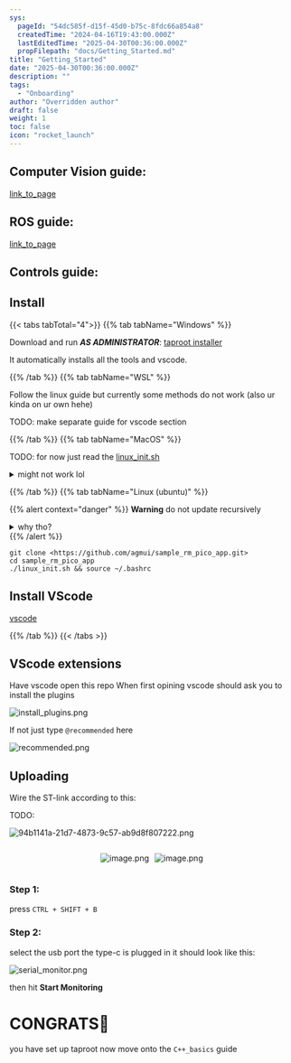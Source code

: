 ```yaml
---
sys:
  pageId: "54dc585f-d15f-45d0-b75c-8fdc66a854a8"
  createdTime: "2024-04-16T19:43:00.000Z"
  lastEditedTime: "2025-04-30T00:36:00.000Z"
  propFilepath: "docs/Getting_Started.md"
title: "Getting_Started"
date: "2025-04-30T00:36:00.000Z"
description: ""
tags:
  - "Onboarding"
author: "Overridden author"
draft: false
weight: 1
toc: false
icon: "rocket_launch"
---
```


## Computer Vision guide:

[link_to_page](86d45bc0-388b-4d26-8848-44f255f73d0e)

## ROS guide:

[link_to_page](3c76c1de-ec8f-46d6-8b0a-294005edc2d5)

## Controls guide:

## Install

{{< tabs tabTotal="4">}}
{{% tab tabName="Windows" %}}

Download and run _**AS ADMINISTRATOR**_: [taproot installer](https://github.com/Thornbots/TeachingFreshies/releases/tag/1.0)

It automatically installs all the tools and vscode.

{{% /tab %}}
{{% tab tabName="WSL" %}}

Follow the linux guide but currently some methods do not work (also ur kinda on ur own hehe)

TODO: make separate guide for vscode section

{{% /tab %}}
{{% tab tabName="MacOS" %}}

TODO: for now just read the [linux_init.sh](https://github.com/agmui/sample_rm_pico_app/blob/main/linux_init.sh)

<details>
<summary>might not work lol</summary>

`brew install libusb pkg-config`

Next install: [vscode](https://code.visualstudio.com/Download)

</details>

{{% /tab %}}
{{% tab tabName="Linux (ubuntu)" %}}

{{% alert context="danger" %}}
**Warning** do not update recursively
<details>
<summary>why tho?</summary>
There are some submodules that may go on for a while (like tinyusb) and I highly
recommend you don't need to get them.
If you want to see what submodules I update just look in `linux_init.sh`
</details>
{{% /alert %}}

```shell
git clone <https://github.com/agmui/sample_rm_pico_app.git>
cd sample_rm_pico_app
./linux_init.sh && source ~/.bashrc
```

## Install VScode

[vscode](https://code.visualstudio.com/Download)

{{% /tab %}}
{{< /tabs >}}

## VScode extensions

Have vscode open this repo
When first opining vscode should ask you to install the plugins

![install_plugins.png](https://prod-files-secure.s3.us-west-2.amazonaws.com/d518164a-d88e-44d1-a4ee-3adb3bd8bce0/89bd30f0-1825-4e77-867b-0a41ce370880/install_plugins.png?X-Amz-Algorithm=AWS4-HMAC-SHA256&X-Amz-Content-Sha256=UNSIGNED-PAYLOAD&X-Amz-Credential=ASIAZI2LB466UHQXDLA2%2F20250508%2Fus-west-2%2Fs3%2Faws4_request&X-Amz-Date=20250508T181134Z&X-Amz-Expires=3600&X-Amz-Security-Token=IQoJb3JpZ2luX2VjENL%2F%2F%2F%2F%2F%2F%2F%2F%2F%2FwEaCXVzLXdlc3QtMiJGMEQCIAFysG%2BFsQxObYMTgkkNDblhTK1c0NT1L6tnKHAm9r%2F0AiB2cNCW9K1l1uagMhKho2H7OmHVaP4eZZffM2UTsxMc5Cr%2FAwh7EAAaDDYzNzQyMzE4MzgwNSIMEbneeIbeEGDNFeQeKtwDFo0xguPgCphOU%2BEA2aAPqsiGuaxsNKFhF5uY23Iw9gARhP1k%2BHdqqi15El%2FcnHFOjH3F7fAKSRGrcJyUegTU4GbfyLAckfTOq24AuzEcSIQXolpSr%2BotFb3HEvGrAO%2FGWbTMN0YELrd8uSmQ6JZRdWeAK9DyVtY3rEwjyZpCaV9gAwXAriINH5vYwR7Y7779%2BVKJaNJK0hU%2BB%2FUKLy9KBklLbY3J4U8A52RWgMOmhutP98LKtyWeExkmqxFhBNyxmZilpSPsi5r%2BjyqC1bduMDhB5ku04uIYLZgN84Eg6GxGqeqUintxXVRC36IKmzo0dRIuoE%2F0cF01rNE2fsbU3h7IZyOvmUDQ7Z1OD7NMu%2BlCX7NQnV8Zs65Iqdjvi8bvZYGxKPFcNawlnccBsef4wNfVGUhvpGUZA7djU70n9TafGUxZsErIdaOCGQFfWRIKcKrQQQ%2F%2FO9HhnkIZAnFoYX%2F73umNBJNxwP0a1CYpTDzzbiM1VmpLG4TbVpvgWfhRjTVTZsEnvPpTADGEp0b%2BnRbIk6grxELhAqbWveUtbOK9tL7UM3KGPpUddJW8cQQCtOHm6xrS0NV%2BusWJc5bxQW4rzbpYumN15fCDnApVKFfo3HSF0z5niKUujPcw2%2BXzwAY6pgE5ukb6OVfYc5OR%2F6XA%2FQAc6n1HVYWbQVZfqi1%2FS8y0RHDnPmD%2BOucUjB4nY1in1Wkv3cJBh9igK5BcMlBlFxcygjc8Oq7MqZ3Fx4spmytXWYauAa975L%2FR4Axx%2BIYw954Im4cHoAuJsD00jBSAlx3rV6giZNm4J50WEUWX3MROVwZJsrkgcX%2Fr9uW19oC8vYkuj8aWv%2Bv1YvnQETEpl8PBC%2BfB0Q77&X-Amz-Signature=0fefd50eac18fab9f17feff506a63b3ecedfe4b7c316031a19f6bb5b542611bd&X-Amz-SignedHeaders=host&x-id=GetObject)

If not just type `@recommended` here  

![recommended.png](https://prod-files-secure.s3.us-west-2.amazonaws.com/d518164a-d88e-44d1-a4ee-3adb3bd8bce0/61e661e9-5d85-4dfc-be0d-8d2097a5e793/recommended.png?X-Amz-Algorithm=AWS4-HMAC-SHA256&X-Amz-Content-Sha256=UNSIGNED-PAYLOAD&X-Amz-Credential=ASIAZI2LB466UHQXDLA2%2F20250508%2Fus-west-2%2Fs3%2Faws4_request&X-Amz-Date=20250508T181134Z&X-Amz-Expires=3600&X-Amz-Security-Token=IQoJb3JpZ2luX2VjENL%2F%2F%2F%2F%2F%2F%2F%2F%2F%2FwEaCXVzLXdlc3QtMiJGMEQCIAFysG%2BFsQxObYMTgkkNDblhTK1c0NT1L6tnKHAm9r%2F0AiB2cNCW9K1l1uagMhKho2H7OmHVaP4eZZffM2UTsxMc5Cr%2FAwh7EAAaDDYzNzQyMzE4MzgwNSIMEbneeIbeEGDNFeQeKtwDFo0xguPgCphOU%2BEA2aAPqsiGuaxsNKFhF5uY23Iw9gARhP1k%2BHdqqi15El%2FcnHFOjH3F7fAKSRGrcJyUegTU4GbfyLAckfTOq24AuzEcSIQXolpSr%2BotFb3HEvGrAO%2FGWbTMN0YELrd8uSmQ6JZRdWeAK9DyVtY3rEwjyZpCaV9gAwXAriINH5vYwR7Y7779%2BVKJaNJK0hU%2BB%2FUKLy9KBklLbY3J4U8A52RWgMOmhutP98LKtyWeExkmqxFhBNyxmZilpSPsi5r%2BjyqC1bduMDhB5ku04uIYLZgN84Eg6GxGqeqUintxXVRC36IKmzo0dRIuoE%2F0cF01rNE2fsbU3h7IZyOvmUDQ7Z1OD7NMu%2BlCX7NQnV8Zs65Iqdjvi8bvZYGxKPFcNawlnccBsef4wNfVGUhvpGUZA7djU70n9TafGUxZsErIdaOCGQFfWRIKcKrQQQ%2F%2FO9HhnkIZAnFoYX%2F73umNBJNxwP0a1CYpTDzzbiM1VmpLG4TbVpvgWfhRjTVTZsEnvPpTADGEp0b%2BnRbIk6grxELhAqbWveUtbOK9tL7UM3KGPpUddJW8cQQCtOHm6xrS0NV%2BusWJc5bxQW4rzbpYumN15fCDnApVKFfo3HSF0z5niKUujPcw2%2BXzwAY6pgE5ukb6OVfYc5OR%2F6XA%2FQAc6n1HVYWbQVZfqi1%2FS8y0RHDnPmD%2BOucUjB4nY1in1Wkv3cJBh9igK5BcMlBlFxcygjc8Oq7MqZ3Fx4spmytXWYauAa975L%2FR4Axx%2BIYw954Im4cHoAuJsD00jBSAlx3rV6giZNm4J50WEUWX3MROVwZJsrkgcX%2Fr9uW19oC8vYkuj8aWv%2Bv1YvnQETEpl8PBC%2BfB0Q77&X-Amz-Signature=ff7d8c8c4d827f20322055b7996eaf5e8ff1cd51fe6369605456249d6443f625&X-Amz-SignedHeaders=host&x-id=GetObject)

## Uploading

Wire the ST-link according to this:

TODO:

![94b1141a-21d7-4873-9c57-ab9d8f807222.png](https://prod-files-secure.s3.us-west-2.amazonaws.com/d518164a-d88e-44d1-a4ee-3adb3bd8bce0/e5fad17d-ab82-4300-9f4c-505ab4b1202c/94b1141a-21d7-4873-9c57-ab9d8f807222.png?X-Amz-Algorithm=AWS4-HMAC-SHA256&X-Amz-Content-Sha256=UNSIGNED-PAYLOAD&X-Amz-Credential=ASIAZI2LB466UHQXDLA2%2F20250508%2Fus-west-2%2Fs3%2Faws4_request&X-Amz-Date=20250508T181134Z&X-Amz-Expires=3600&X-Amz-Security-Token=IQoJb3JpZ2luX2VjENL%2F%2F%2F%2F%2F%2F%2F%2F%2F%2FwEaCXVzLXdlc3QtMiJGMEQCIAFysG%2BFsQxObYMTgkkNDblhTK1c0NT1L6tnKHAm9r%2F0AiB2cNCW9K1l1uagMhKho2H7OmHVaP4eZZffM2UTsxMc5Cr%2FAwh7EAAaDDYzNzQyMzE4MzgwNSIMEbneeIbeEGDNFeQeKtwDFo0xguPgCphOU%2BEA2aAPqsiGuaxsNKFhF5uY23Iw9gARhP1k%2BHdqqi15El%2FcnHFOjH3F7fAKSRGrcJyUegTU4GbfyLAckfTOq24AuzEcSIQXolpSr%2BotFb3HEvGrAO%2FGWbTMN0YELrd8uSmQ6JZRdWeAK9DyVtY3rEwjyZpCaV9gAwXAriINH5vYwR7Y7779%2BVKJaNJK0hU%2BB%2FUKLy9KBklLbY3J4U8A52RWgMOmhutP98LKtyWeExkmqxFhBNyxmZilpSPsi5r%2BjyqC1bduMDhB5ku04uIYLZgN84Eg6GxGqeqUintxXVRC36IKmzo0dRIuoE%2F0cF01rNE2fsbU3h7IZyOvmUDQ7Z1OD7NMu%2BlCX7NQnV8Zs65Iqdjvi8bvZYGxKPFcNawlnccBsef4wNfVGUhvpGUZA7djU70n9TafGUxZsErIdaOCGQFfWRIKcKrQQQ%2F%2FO9HhnkIZAnFoYX%2F73umNBJNxwP0a1CYpTDzzbiM1VmpLG4TbVpvgWfhRjTVTZsEnvPpTADGEp0b%2BnRbIk6grxELhAqbWveUtbOK9tL7UM3KGPpUddJW8cQQCtOHm6xrS0NV%2BusWJc5bxQW4rzbpYumN15fCDnApVKFfo3HSF0z5niKUujPcw2%2BXzwAY6pgE5ukb6OVfYc5OR%2F6XA%2FQAc6n1HVYWbQVZfqi1%2FS8y0RHDnPmD%2BOucUjB4nY1in1Wkv3cJBh9igK5BcMlBlFxcygjc8Oq7MqZ3Fx4spmytXWYauAa975L%2FR4Axx%2BIYw954Im4cHoAuJsD00jBSAlx3rV6giZNm4J50WEUWX3MROVwZJsrkgcX%2Fr9uW19oC8vYkuj8aWv%2Bv1YvnQETEpl8PBC%2BfB0Q77&X-Amz-Signature=6ea6f6d76393bbb2b674cc4bf12fe6d90e61d915f576322990343fe3cfb33b87&X-Amz-SignedHeaders=host&x-id=GetObject)

<div style="display: flex;flex-direction: row; column-gap:10px; max-width: 630px;justify-content: center;">
<div>

![image.png](https://prod-files-secure.s3.us-west-2.amazonaws.com/d518164a-d88e-44d1-a4ee-3adb3bd8bce0/210ecb78-1116-4d7b-b9b7-2292f66fa2c2/image.png?X-Amz-Algorithm=AWS4-HMAC-SHA256&X-Amz-Content-Sha256=UNSIGNED-PAYLOAD&X-Amz-Credential=ASIAZI2LB466W2MYLTXE%2F20250508%2Fus-west-2%2Fs3%2Faws4_request&X-Amz-Date=20250508T181138Z&X-Amz-Expires=3600&X-Amz-Security-Token=IQoJb3JpZ2luX2VjENL%2F%2F%2F%2F%2F%2F%2F%2F%2F%2FwEaCXVzLXdlc3QtMiJHMEUCIGAoW2eKcQy%2FLKy9UhYIS%2BMDQaJ%2FdRuBmwkGUx0jVarpAiEA%2BNvvfxurtUrnWV3xMRfBQw%2BGXZC8iQnGUEcwT4V7mVkq%2FwMIexAAGgw2Mzc0MjMxODM4MDUiDH26ZRHwCcF9i2AnOyrcA09lDLEwsa2DagBcLNS1wIyaADWyNwITwkOXBcZn7LvVQcGI1voplXvHATmmFOAj9dYiZHYkFH9Rjpw2h1WrRu%2FGUS30ONVdbGiEC48%2B7aiNXwgVPguOPp5Vli3p45K31Fly92qKFlR5Ly5lN0Pz2hh%2FzesmkE8mUvkYjuc3wS6groI%2FLKXP9B9n%2Fw%2Fc03ydVoMdVOCYf958PwxQboUiiHCY3tGOQ2%2FQhki3XlvC4c2IuPtJ17k%2BqnEkBi7buCvxsZ0GyxzUQB0%2BcRWJbOYFVAnWcw12KMhrtowbBvYMDIZzns6sk%2Fe5BQcklrXoo0L8qBa113%2FGv02dtvdNP34%2FOUTZ4r9YzlX%2BQsC502%2FR42W6Wpn9f5l9J7goorrSw4qAUYbHm%2BEglFc4ysY2fNkhgEKYaZ9HLp9b7K1E5%2FgNQ6ELpt8qO5i05aHm132rGRQw9ld5dfPUsuEX37tY%2FYdx%2BfproHY5jDsxi6yAHaiK6mfC3a1N0WeyBCP82CRkH2%2ByL2TBPo5k%2FagzV9%2FtimYQ7zRgihl4rSY7s61%2FX3iTqmRMdwevneKZKVDOoxeVZtaZ74KDoQbzt%2ByJmGvhHGUJbb9v3uy6uAc5jRlXtDcHGoBapsQYZEiKYsrrOOoKMObl88AGOqUBVb4UtA1GC1P1rc%2Fs9izwZGQ7ksXHFwexZ68mXKD1qh8lMsSucAf3JXTdOW5UbS%2BTqj1EyzzWL2Jv3j3hU68dlNqLqV9KPOYXfb8R8BGCfb8qLz4RqnhRfnTuvj0eCzA%2F55Sr75rQXupdXiPpbjwft%2F2m8qwiZZzjlANWZEyB1evMvyXqFWt0yISmj67uhjuJzG4vv9BQHquXOD%2BUU3z%2F%2Bmu9aTZU&X-Amz-Signature=8e5c123a37f64782e1ba128a98c11180a301304fe72ee172913da2cf0ff32d1f&X-Amz-SignedHeaders=host&x-id=GetObject)

</div>
<div>

![image.png](https://prod-files-secure.s3.us-west-2.amazonaws.com/d518164a-d88e-44d1-a4ee-3adb3bd8bce0/33a0fd0f-8ca6-4a86-8e09-26e95ded1fff/image.png?X-Amz-Algorithm=AWS4-HMAC-SHA256&X-Amz-Content-Sha256=UNSIGNED-PAYLOAD&X-Amz-Credential=ASIAZI2LB466UEVPIXG5%2F20250508%2Fus-west-2%2Fs3%2Faws4_request&X-Amz-Date=20250508T181138Z&X-Amz-Expires=3600&X-Amz-Security-Token=IQoJb3JpZ2luX2VjENL%2F%2F%2F%2F%2F%2F%2F%2F%2F%2FwEaCXVzLXdlc3QtMiJHMEUCIF4OrFp9JxifXdBBxkLdDRB1IqLyLeQI%2BZT7psrc0brKAiEA9SHiOLbo98W4q%2Fwby%2B44R2FKWxFo7HnVf7H4WML9Fikq%2FwMIexAAGgw2Mzc0MjMxODM4MDUiDK2IQnM82FhP5MrMXircA9VeIVjqd4supUC8WB7s7KULHh6K7jHM3JPPMP3YlPJs2z1kFmZUagR44wqu3xIuoQKfdZXNtBrXw2BwwAbc%2B8Rp5%2F9rFbcwKp0fEFYG9%2FDFdlx24Pn9LgVVLFtZV5KGuFsGO%2FiP%2BdXadTsuSG%2F5%2F3wM9EOHGo8vQ9OGjPm9%2BsocDQXvTqheAvPO8b5%2BInjRtq5nXogHAyTsAaZD1B4Vr2Km3Xh6Dbec4m66jBKkuhxI7YBpPOGBLCZhAkzZc4I8nE%2BUbn%2Bq2uFVLAlLfYoEPkAIIEIifaR%2FYlC%2F5BpqB3n%2BKchoHblgexBIHMcF4K7wjutQttmp5ldSeXUVxBBAdffNQYRXwdd25LCOrL1U5nsF%2BgvW7fbEmadbLeOjH2DWy7I6Zc5Vty%2BDp7py3bTVe8AbNzmwvRcWzmYmf2YULMN8uQ8Yct17LJxaCUMTEKvllzH9iMMv33sak0IPrY74vfsVJWq8d8ZIvOUhmdSw1V%2Fifxvx0g6jMOA1XAd3pw2i9%2B1Ynad0hLCK%2BjkKJadnW9voN8F7tEvp%2FaCcCOS9DFAPONYH%2FVrSmfFD2K6dVQhc5KiBtXKqFqbdhwHy%2BfO%2F47o28ZJk1WaR5eHI5t76qb%2FBhcUypL53jiOxsu2bMKnm88AGOqUBvdN5%2BZDYMviPtCScTMcod2cxD5a7XqpN9HdKNKMUJA6Ftmv4Aa6tllVOV1biFASFbMbNCkGl0rR%2FuejrqBAXW8WLeGoc5C33GkT4zwHI%2FDFDCnprpDDJkcfCZYsoSKLoKMJA6Puca5k09ZI0T%2Fnu5Ti6hvQf9YAGHwyjXBAd7fLiJcEG7nzid%2ByBfjAfCs3xH397N3Hiwsgh4wrlhqsZhi56HjTB&X-Amz-Signature=451170e17c9df800ad2b3acdc1b74bbf7ad30a064f5af63b7fbccb99eb62f28f&X-Amz-SignedHeaders=host&x-id=GetObject)

</div>
</div>

### Step 1:

press `CTRL + SHIFT + B`

### Step 2:

select the usb port the type-c is plugged in it should look like this:

![serial_monitor.png](https://prod-files-secure.s3.us-west-2.amazonaws.com/d518164a-d88e-44d1-a4ee-3adb3bd8bce0/f03f4774-05d4-4393-b6a0-d5efb6d315ab/serial_monitor.png?X-Amz-Algorithm=AWS4-HMAC-SHA256&X-Amz-Content-Sha256=UNSIGNED-PAYLOAD&X-Amz-Credential=ASIAZI2LB466UHQXDLA2%2F20250508%2Fus-west-2%2Fs3%2Faws4_request&X-Amz-Date=20250508T181134Z&X-Amz-Expires=3600&X-Amz-Security-Token=IQoJb3JpZ2luX2VjENL%2F%2F%2F%2F%2F%2F%2F%2F%2F%2FwEaCXVzLXdlc3QtMiJGMEQCIAFysG%2BFsQxObYMTgkkNDblhTK1c0NT1L6tnKHAm9r%2F0AiB2cNCW9K1l1uagMhKho2H7OmHVaP4eZZffM2UTsxMc5Cr%2FAwh7EAAaDDYzNzQyMzE4MzgwNSIMEbneeIbeEGDNFeQeKtwDFo0xguPgCphOU%2BEA2aAPqsiGuaxsNKFhF5uY23Iw9gARhP1k%2BHdqqi15El%2FcnHFOjH3F7fAKSRGrcJyUegTU4GbfyLAckfTOq24AuzEcSIQXolpSr%2BotFb3HEvGrAO%2FGWbTMN0YELrd8uSmQ6JZRdWeAK9DyVtY3rEwjyZpCaV9gAwXAriINH5vYwR7Y7779%2BVKJaNJK0hU%2BB%2FUKLy9KBklLbY3J4U8A52RWgMOmhutP98LKtyWeExkmqxFhBNyxmZilpSPsi5r%2BjyqC1bduMDhB5ku04uIYLZgN84Eg6GxGqeqUintxXVRC36IKmzo0dRIuoE%2F0cF01rNE2fsbU3h7IZyOvmUDQ7Z1OD7NMu%2BlCX7NQnV8Zs65Iqdjvi8bvZYGxKPFcNawlnccBsef4wNfVGUhvpGUZA7djU70n9TafGUxZsErIdaOCGQFfWRIKcKrQQQ%2F%2FO9HhnkIZAnFoYX%2F73umNBJNxwP0a1CYpTDzzbiM1VmpLG4TbVpvgWfhRjTVTZsEnvPpTADGEp0b%2BnRbIk6grxELhAqbWveUtbOK9tL7UM3KGPpUddJW8cQQCtOHm6xrS0NV%2BusWJc5bxQW4rzbpYumN15fCDnApVKFfo3HSF0z5niKUujPcw2%2BXzwAY6pgE5ukb6OVfYc5OR%2F6XA%2FQAc6n1HVYWbQVZfqi1%2FS8y0RHDnPmD%2BOucUjB4nY1in1Wkv3cJBh9igK5BcMlBlFxcygjc8Oq7MqZ3Fx4spmytXWYauAa975L%2FR4Axx%2BIYw954Im4cHoAuJsD00jBSAlx3rV6giZNm4J50WEUWX3MROVwZJsrkgcX%2Fr9uW19oC8vYkuj8aWv%2Bv1YvnQETEpl8PBC%2BfB0Q77&X-Amz-Signature=2d14f7af7ff6c8684cc85ee85da424b21f2893d7316d0309542176d5b5856f9d&X-Amz-SignedHeaders=host&x-id=GetObject)

then hit **Start Monitoring**

# CONGRATS🎉

you have set up taproot now move onto the `C++_basics` guide
